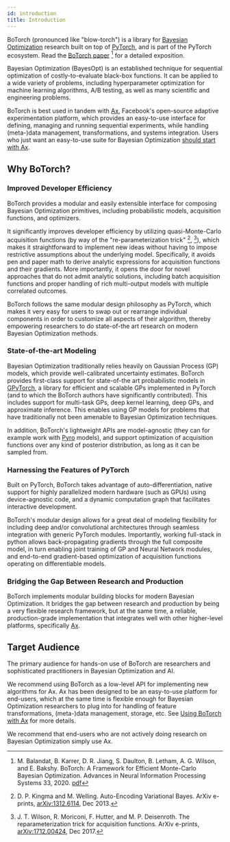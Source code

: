 ```yaml
---
id: introduction
title: Introduction
---
```


BoTorch (pronounced like "blow-torch") is a library for
[Bayesian Optimization](https://en.wikipedia.org/wiki/Bayesian_optimization)
research built on top of [PyTorch](https://pytorch.org/), and is part of the
PyTorch ecosystem. Read the [BoTorch paper](https://arxiv.org/abs/1910.06403)
[^BoTorch] for a detailed exposition.

Bayesian Optimization (BayesOpt) is an established technique for sequential
optimization of costly-to-evaluate black-box functions. It can be applied to a
wide variety of problems, including hyperparameter optimization for machine
learning algorithms, A/B testing, as well as many scientific and engineering
problems.

BoTorch is best used in tandem with [Ax](https://ax.dev), Facebook's open-source
adaptive experimentation platform, which provides an easy-to-use interface for
defining, managing and running sequential experiments, while handling
(meta-)data management, transformations, and systems integration. Users who just
want an easy-to-use suite for Bayesian Optimization
[should start with Ax](https://ax.dev/docs/bayesopt).


## Why BoTorch?

### Improved Developer Efficiency

BoTorch provides a modular and easily extensible interface for composing
Bayesian Optimization primitives, including probabilistic models, acquisition
functions, and optimizers.

It significantly improves developer efficiency by utilizing quasi-Monte-Carlo
acquisition functions (by way of the "re-parameterization trick"
[^AutoEncVarBayes], [^ReparamAcq]), which makes it straightforward to implement
new ideas without having to impose restrictive assumptions about the underlying
model. Specifically, it avoids pen and paper math to derive analytic expressions
for acquisition functions and their gradients.
More importantly, it opens the door for novel approaches that do not admit
analytic solutions, including batch acquisition functions and proper handling of
rich multi-output models with multiple correlated outcomes.

BoTorch follows the same modular design philosophy as PyTorch, which makes it
very easy for users to swap out or rearrange individual components in order to
customize all aspects of their algorithm, thereby empowering researchers to do
state-of-the art research on modern Bayesian Optimization methods.


### State-of-the-art Modeling

Bayesian Optimization traditionally relies heavily on Gaussian Process (GP)
models, which provide well-calibrated uncertainty estimates. BoTorch provides
first-class support for state-of-the art probabilistic models in
[GPyTorch](https://gpytorch.ai), a library for efficient and scalable GPs
implemented in PyTorch (and to which the BoTorch authors have significantly
contributed).
This includes support for multi-task GPs, deep kernel learning, deep GPs, and
approximate inference. This enables using GP models for problems that have
traditionally not been amenable to Bayesian Optimization techniques.

In addition, BoTorch's lightweight APIs are model-agnostic (they can for example
work with [Pyro](http://pyro.ai) models), and support optimization of
acquisition functions over any kind of posterior distribution, as long as it can
be sampled from.


### Harnessing the Features of PyTorch

Built on PyTorch, BoTorch takes advantage of auto-differentiation, native
support for highly parallelized modern hardware (such as GPUs) using
device-agnostic code, and a dynamic computation graph that facilitates
interactive development.

BoTorch's modular design allows for a great deal of modeling flexibility for
including deep and/or convolutional architectures through seamless integration
with generic PyTorch modules. Importantly, working full-stack in python allows
back-propagating gradients through the full composite model, in turn enabling
joint training of GP and Neural Network modules, and end-to-end gradient-based
optimization of acquisition functions operating on differentiable models.


### Bridging the Gap Between Research and Production

BoTorch implements modular building blocks for modern Bayesian Optimization.
It bridges the gap between research and production by being a very flexible
research framework, but at the same time, a reliable, production-grade
implementation that integrates well with other higher-level platforms,
specifically [Ax](https://ax.dev).


## Target Audience

The primary audience for hands-on use of BoTorch are researchers and
sophisticated practitioners in Bayesian Optimization and AI.

We recommend using BoTorch as a low-level API for implementing new algorithms
for Ax. Ax has been designed to be an easy-to-use platform for end-users, which
at the same time is flexible enough for Bayesian Optimization researchers to
plug into for handling of feature transformations, (meta-)data management,
storage, etc. See [Using BoTorch with Ax](botorch_and_ax) for more details.

We recommend that end-users who are not actively doing research on Bayesian
Optimization simply use Ax.


[^BoTorch]: M. Balandat, B. Karrer, D. R. Jiang, S. Daulton, B. Letham, A. G. Wilson,
and E. Bakshy. BoTorch: A Framework for Efficient Monte-Carlo Bayesian Optimization.
Advances in Neural Information Processing Systems 33, 2020.
[pdf](https://arxiv.org/abs/1910.06403)

[^AutoEncVarBayes]: D. P. Kingma and M. Welling. Auto-Encoding Variational Bayes.
ArXiv e-prints, [arXiv:1312.6114](https://arxiv.org/abs/1312.6114), Dec 2013.

[^ReparamAcq]: J. T. Wilson, R. Moriconi, F. Hutter, and M. P. Deisenroth.
The reparameterization trick for acquisition functions. ArXiv e-prints,
[arXiv:1712.00424](https://arxiv.org/abs/1712.00424), Dec 2017.
